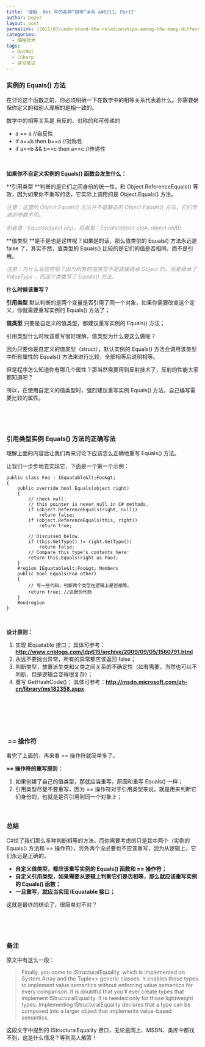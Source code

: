 ```yaml
---
title: '理解 .Net 中的各种“相等”关系 &#8211; Part2'
author: Dozer
layout: post
permalink: /2011/07/understand-the-relationships-among-the-many-different-concepts-of-equality-part2/
categories:
  - 编程技术
tags:
  - DotNet
  - CSharp
  - 读书笔记
---
```


### 实例的 Equals() 方法

在讨论这个函数之前，你必须明确一下在数学中的相等关系代表着什么。你需要确保你定义的和别人理解的是相一致的。

数学中的相等关系是 自反的、对称的和可传递的

*   a == a //自反性
*   if a==b then b==a //对称性
*   if a==b && b==c then a==c //传递性

&nbsp;

**如果你不自定义实例的 Equals() 函数会发生什么：**

**引用类型 **判断的是它们之间身份的统一性，和 Object.ReferenceEquals() 等效，因为如果你不重写的话，它实际上调用的是 Object.Equals() 方法。

*<span style="color: #999999;">注意：这里的 Object.Equals() 方法并不是静态的 Object.Equals() 方法，它们传递的参数不同。</span>*

*<span style="color: #999999;">前者是：Equals(object obj)，后者是：Equals(object objA, object objB)</span>*

**值类型 **是不是也是这样呢？如果是的话，那么值类型的 Equals() 方法永远是 false 了，其实不然，值类型的 Equals() 比较的是它们的值是否相同，而不是引用。

*<span style="color: #999999;">注意：为什么会这样呢？因为所有的值类型不是直接继承 Object 的，而是继承了 ValueType ，而这个类重写了 Equals() 方法。</span>*

<!--more-->

**什么时候该重写？**

**引用类型** 默认判断的是两个变量是否引用了同一个对象，如果你需要改变这个定义，你就需要重写实例的 Equals() 方法了；

**值类型** 只要是自定义的值类型，都建议重写实例的 Equals() 方法；

引用类型什么时候该重写很好理解，值类型为什么要这么做呢？

因为只要你是自定义的值类型（struct），默认实例的 Equals() 方法会调用该类型中所有属性的 Equals() 方法来进行比较，全部相等后说明相等。

但是程序怎么知道你有哪几个属性？那当然需要用到反射技术了，反射的性能大家都知道吧？

所以，在使用自定义的值类型时，强烈建议重写实例 Equals() 方法，自己编写需要比较的属性。

&nbsp;

&nbsp;

### 引用类型实例 Equals() 方法的正确写法

理解上面的内容后让我们再来讨论下应该怎么正确地重写 Equals() 方法。

让我们一步步地去实现它，下面是一个第一个示例：

    public class Foo : IEquatable&lt;Foo&gt;
    {
    	public override bool Equals(object right)
    	{
    		// check null:
    		// this pointer is never null in C# methods.
    		if (object.ReferenceEquals(right, null))
    			return false;
    		if (object.ReferenceEquals(this, right))
    			return true;

    		// Discussed below.
    		if (this.GetType() != right.GetType())
    			return false;
    		// Compare this type's contents here:
    		return this.Equals(right as Foo);
    	}
    	#region IEquatable&lt;Foo&gt; Members
    	public bool Equals(Foo other)
    	{
    		// 写一些代码，判断两个类型在逻辑上是否相等。
    		return true; //这是伪代码
    	}
    	#endregion
    }

&nbsp;

**设计原则：**

1.  实现 IEquatable<Foo> 接口； 具体可参考：**<http://www.cnblogs.com/ldp615/archive/2009/09/05/1560791.html>**
2.  永远不要抛出异常，所有的异常都应该返回 false；
3.  判断类型，放置派生类和父类之间关系的不确定性（如有需要，当然也可以不判断，但是逻辑会变得很复杂）；
4.  重写 GetHashCode()； 具体可参考：**<http://msdn.microsoft.com/zh-cn/library/ms182358.aspx>**

&nbsp;

&nbsp;

&nbsp;

###  == 操作符

看完了上面的，再来看 == 操作符就简单多了。

**== 操作符的重写原则：**

1.  如果创建了自己的值类型，那就应当重写，原因和重写 Equals() 一样；
2.  引用类型尽量不要重写，因为 == 操作符对于引用类型来说，就是用来判断它们身份的，也就是是否引用到同一个对象上；

&nbsp;

### 总结

C#给了我们那么多种判断相等的方法，而你需要考虑的只是其中两个（实例的 Equals() 方法和 == 操作符），另外两个没必要也不应该重写，因为从逻辑上，它们永远是正确的。

*   **自定义值类型，都应该重写实例的 Equals() 函数和 == 操作符；**
*   **自定义引用类型，如果需要从逻辑上判断它们是否相等，那么就应该重写实例的 Equals() 函数；**
*   **一旦重写，就应当实现 IEquatable<T> 接口；**

这就是最终的结论了，很简单对不对？

&nbsp;

&nbsp;

### 备注

原文中有这么一段：

> Finally, you come to IStructuralEquality, which is implemented on System.Array and the Tuple<> generic classes. It enables those types to implement value semantics without enforcing value semantics for every comparison. It is doubtful that you’ll ever create types that implement IStructuralEquality. It is needed only for those lightweight types. Implementing IStructuralEquality declares that a type can be composed into a larger object that implements value-based semantics.

这段文字中提到的 IStructuralEquality 接口，无论是网上、MSDN、类库中都找不到，这是什么情况？等到高人解答！

&nbsp;
